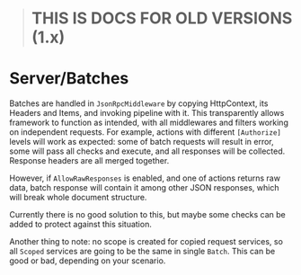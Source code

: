 > # **THIS IS DOCS FOR OLD VERSIONS (1.x)**

# Server/Batches

Batches are handled in `JsonRpcMiddleware` by copying HttpContext, its Headers and Items, and invoking pipeline with it.
This transparently allows framework to function as intended, with all middlewares and filters working on independent requests.
For example, actions with different `[Authorize]` levels will work as expected: some of batch requests
will result in error, some will pass all checks and execute, and all responses will be collected. Response headers are all merged together.

However, if `AllowRawResponses` is enabled, and one of actions returns raw data,
batch response will contain it among other JSON responses, which will break whole document structure.

Currently there is no good solution to this, but maybe some checks can be added to protect against this situation.

Another thing to note: no scope is created for copied request services, so all `Scoped` services are going to be the same in single `Batch`.
This can be good or bad, depending on your scenario.